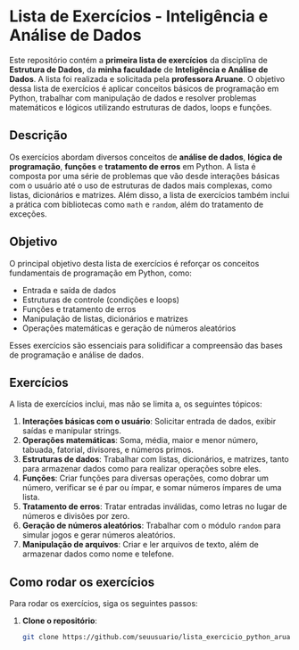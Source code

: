 # Lista de Exercícios - Inteligência e Análise de Dados

Este repositório contém a **primeira lista de exercícios** da disciplina de **Estrutura de Dados**, da **minha faculdade** de **Inteligência e Análise de Dados**. A lista foi realizada e solicitada pela **professora Aruane**. O objetivo dessa lista de exercícios é aplicar conceitos básicos de programação em Python, trabalhar com manipulação de dados e resolver problemas matemáticos e lógicos utilizando estruturas de dados, loops e funções.

## Descrição

Os exercícios abordam diversos conceitos de **análise de dados**, **lógica de programação**, **funções** e **tratamento de erros** em Python. A lista é composta por uma série de problemas que vão desde interações básicas com o usuário até o uso de estruturas de dados mais complexas, como listas, dicionários e matrizes. Além disso, a lista de exercícios também inclui a prática com bibliotecas como `math` e `random`, além do tratamento de exceções.

## Objetivo

O principal objetivo desta lista de exercícios é reforçar os conceitos fundamentais de programação em Python, como:
- Entrada e saída de dados
- Estruturas de controle (condições e loops)
- Funções e tratamento de erros
- Manipulação de listas, dicionários e matrizes
- Operações matemáticas e geração de números aleatórios

Esses exercícios são essenciais para solidificar a compreensão das bases de programação e análise de dados.

## Exercícios

A lista de exercícios inclui, mas não se limita a, os seguintes tópicos:

1. **Interações básicas com o usuário**: Solicitar entrada de dados, exibir saídas e manipular strings.
2. **Operações matemáticas**: Soma, média, maior e menor número, tabuada, fatorial, divisores, e números primos.
3. **Estruturas de dados**: Trabalhar com listas, dicionários, e matrizes, tanto para armazenar dados como para realizar operações sobre eles.
4. **Funções**: Criar funções para diversas operações, como dobrar um número, verificar se é par ou ímpar, e somar números ímpares de uma lista.
5. **Tratamento de erros**: Tratar entradas inválidas, como letras no lugar de números e divisões por zero.
6. **Geração de números aleatórios**: Trabalhar com o módulo `random` para simular jogos e gerar números aleatórios.
7. **Manipulação de arquivos**: Criar e ler arquivos de texto, além de armazenar dados como nome e telefone.

## Como rodar os exercícios

Para rodar os exercícios, siga os seguintes passos:

1. **Clone o repositório**:

   ```bash
   git clone https://github.com/seuusuario/lista_exercicio_python_aruane.git
